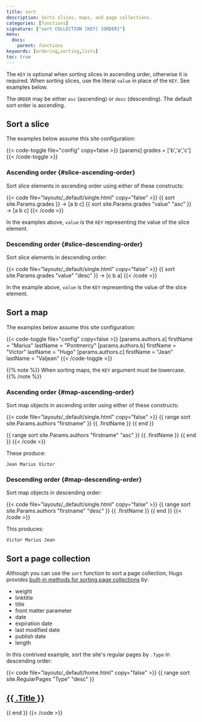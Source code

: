 ```yaml
---
title: sort
description: Sorts slices, maps, and page collections.
categories: [functions]
signature: ["sort COLLECTION [KEY] [ORDER]"]
menu:
  docs:
    parent: functions
keywords: [ordering,sorting,lists]
toc: true
---
```


The `KEY` is optional when sorting slices in ascending order, otherwise it is required. When sorting slices, use the literal `value` in place of the `KEY`. See examples below.

The `ORDER` may be either `asc` (ascending) or `desc` (descending). The default sort order is ascending.

## Sort a slice

The examples below assume this site configuration:

{{< code-toggle file="config" copy=false >}}
[params]
grades = ['b','a','c']
{{< /code-toggle >}}

### Ascending order {#slice-ascending-order}

Sort slice elements in ascending order using either of these constructs:

{{< code file="layouts/_default/single.html" copy="false" >}}
{{ sort site.Params.grades }} → [a b c]
{{ sort site.Params.grades "value" "asc" }} → [a b c]
{{< /code >}}

In the examples above, `value` is the `KEY` representing the value of the slice element.

### Descending order {#slice-descending-order}

Sort slice elements in descending order:

{{< code file="layouts/_default/single.html" copy="false" >}}
{{ sort site.Params.grades "value" "desc" }} → [c b a]
{{< /code >}}

In the example above, `value` is the `KEY` representing the value of the slice element.

## Sort a map

The examples below assume this site configuration:

{{< code-toggle file="config" copy=false >}}
[params.authors.a]
firstName = "Marius"
lastName  = "Pontmercy"
[params.authors.b]
firstName = "Victor"
lastName  = "Hugo"
[params.authors.c]
firstName = "Jean"
lastName  = "Valjean"
{{< /code-toggle >}}

{{% note %}}
When sorting maps, the `KEY` argument must be lowercase.
{{% /note %}}

### Ascending order {#map-ascending-order}

Sort map objects in ascending order using either of these constructs:

{{< code file="layouts/_default/single.html" copy="false" >}}
{{ range sort site.Params.authors "firstname" }}
  {{ .firstName }}
{{ end }}

{{ range sort site.Params.authors "firstname" "asc" }}
  {{ .firstName }}
{{ end }}
{{< /code >}}

These produce:

```text
Jean Marius Victor
```

### Descending order {#map-descending-order}

Sort map objects in descending order:

{{< code file="layouts/_default/single.html" copy="false" >}}
{{ range sort site.Params.authors "firstname" "desc" }}
  {{ .firstName }}
{{ end }}
{{< /code >}}

This produces:

```text
Victor Marius Jean
```

## Sort a page collection

Although you can use the `sort` function to sort a page collection, Hugo provides [built-in methods for sorting page collections] by:

- weight
- linktitle
- title
- front matter parameter
- date
- expiration date
- last modified date
- publish date
- length

In this contrived example, sort the site's regular pages by `.Type` in descending order:

{{< code file="layouts/_default/home.html" copy="false" >}}
{{ range sort site.RegularPages "Type" "desc" }}
  <h2><a href="{{ .RelPermalink }}">{{ .Title }}</a></h2>
{{ end }}
{{< /code >}}


[built-in methods for sorting page collections]: /templates/lists/#order-content
